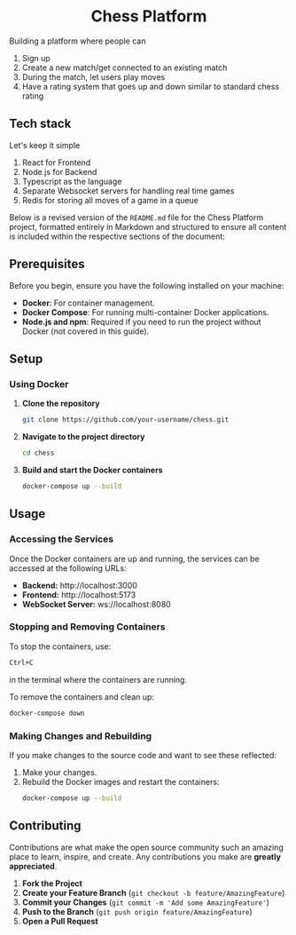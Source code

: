 <h1 align='center'>Chess Platform</h1>

Building a platform where people can

1. Sign up
2. Create a new match/get connected to an existing match
3. During the match, let users play moves
4. Have a rating system that goes up and down similar to standard chess rating

## Tech stack

Let's keep it simple

1. React for Frontend
2. Node.js for Backend
3. Typescript as the language
4. Separate Websocket servers for handling real time games
5. Redis for storing all moves of a game in a queue


Below is a revised version of the `README.md` file for the Chess Platform project, formatted entirely in Markdown and structured to ensure all content is included within the respective sections of the document:





## Prerequisites

Before you begin, ensure you have the following installed on your machine:
- **Docker**: For container management.
- **Docker Compose**: For running multi-container Docker applications.
- **Node.js and npm**: Required if you need to run the project without Docker (not covered in this guide).

## Setup

### Using Docker

1. **Clone the repository**
   ```bash
   git clone https://github.com/your-username/chess.git
   ```

2. **Navigate to the project directory**
   ```bash
   cd chess
   ```

3. **Build and start the Docker containers**
   ```bash
   docker-compose up --build
   ```

## Usage

### Accessing the Services

Once the Docker containers are up and running, the services can be accessed at the following URLs:

- **Backend:** http://localhost:3000
- **Frontend:** http://localhost:5173
- **WebSocket Server:** ws://localhost:8080

### Stopping and Removing Containers

To stop the containers, use:
```bash
Ctrl+C
```
in the terminal where the containers are running.

To remove the containers and clean up:
```bash
docker-compose down
```

### Making Changes and Rebuilding

If you make changes to the source code and want to see these reflected:
1. Make your changes.
2. Rebuild the Docker images and restart the containers:
   ```bash
   docker-compose up --build
   ```

## Contributing

Contributions are what make the open source community such an amazing place to learn, inspire, and create. Any contributions you make are **greatly appreciated**.

1. **Fork the Project**
2. **Create your Feature Branch** (`git checkout -b feature/AmazingFeature`)
3. **Commit your Changes** (`git commit -m 'Add some AmazingFeature'`)
4. **Push to the Branch** (`git push origin feature/AmazingFeature`)
5. **Open a Pull Request**
